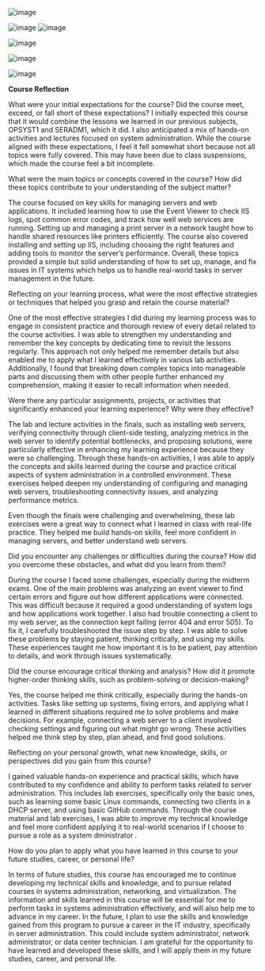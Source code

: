 ![image](https://github.com/user-attachments/assets/250888d8-cc76-4c05-ad67-1f6f3a8d7111)

![image](https://github.com/user-attachments/assets/7b4611d9-9c90-43e7-82cd-62e850a0154f)
![image](https://github.com/user-attachments/assets/88feb5c3-5de3-4f9e-878b-e3d8fcb7dcaf)

![image](https://github.com/user-attachments/assets/a0069d18-dbeb-48f5-9e3a-e6e47ebd5160)

![image](https://github.com/user-attachments/assets/aa6296cb-9a6a-4557-9a27-1083b14d1845)

![image](https://github.com/user-attachments/assets/606d1430-3d76-4a72-8ea7-e50858d24d8b)

**Course Reflection**

What were your initial expectations for the course? Did the course meet,
exceed, or fall short of these expectations?
I initially expected this course that it would combine the lessons we learned in our previous subjects, OPSYST1 and SERADM1, which it did. I also anticipated a mix of hands-on activities and lectures focused on system administration. While the course aligned with these expectations, I feel it fell somewhat short because not all topics were fully covered. This may have been due to class suspensions, which made the course feel a bit incomplete.

What were the main topics or concepts covered in the course? How did
these topics contribute to your understanding of the subject matter?

The course focused on key skills for managing servers and web applications. It included learning how to use the Event Viewer to check IIS logs, spot common error codes, and track how well web services are running. Setting up and managing a print server in a network taught how to handle shared resources like printers efficiently. The course also covered installing and setting up IIS, including choosing the right features and adding tools to monitor the server’s performance. Overall, these topics provided a simple but solid understanding of how to set up, manage, and fix issues in IT systems which helps us to handle real-world tasks in server management in the future.

Reflecting on your learning process, what were the most effective
strategies or techniques that helped you grasp and retain the course
material?

One of the most effective strategies I did during my learning process was to engage in consistent practice and thorough review of every detail related to the course activities. I was able to strengthen my understanding and remember the key concepts by dedicating time to revisit the lessons regularly. This approach not only helped me remember details but also enabled me to apply what I learned effectively in various lab activities. Additionally, I found that breaking down complex topics into manageable parts and discussing them with other people further enhanced my comprehension, making it easier to recall information when needed. 

Were there any particular assignments, projects, or activities that
significantly enhanced your learning experience? Why were they
effective?

The lab and lecture activities in the finals, such as installing web servers, verifying connectivity through client-side testing, analyzing metrics in the web server to identify potential bottlenecks, and proposing solutions, were particularly effective in enhancing my learning experience because they were so challenging. Through these hands-on activities, I was able to apply the concepts and skills learned during the course and practice critical aspects of system administration in a controlled environment. These exercises helped deepen my understanding of configuring and managing web servers, troubleshooting connectivity issues, and analyzing performance metrics. 

Even though the finals were challenging and overwhelming, these lab exercises were a great way to connect what I learned in class with real-life practice. They helped me build hands-on skills, feel more confident in managing servers, and better understand web servers.

Did you encounter any challenges or difficulties during the course? How
did you overcome these obstacles, and what did you learn from them?

During the course I faced some challenges, especially during the midterm exams. One of the main problems was analyzing an event viewer to find certain errors and figure out how different applications were connected. This was difficult because it required a good understanding of system logs and how applications work together. I also had trouble connecting a client to my web server, as the connection kept failing (error 404 and error 505). To fix it, I carefully troubleshooted the issue step by step. I was able to solve these problems by staying patient, thinking critically, and using my skills. These experiences taught me how important it is to be patient, pay attention to details, and work through issues systematically.

Did the course encourage critical thinking and analysis? How did it
promote higher-order thinking skills, such as problem-solving or
decision-making?

Yes, the course helped me think critically, especially during the hands-on activities. Tasks like setting up systems, fixing errors, and applying what I learned in different situations required me to solve problems and make decisions. For example, connecting a web server to a client involved checking settings and figuring out what might go wrong. These activities helped me think step by step, plan ahead, and find good solutions.

Reflecting on your personal growth, what new knowledge, skills, or
perspectives did you gain from this course?

I gained valuable hands-on experience and practical skills, which have contributed to my confidence and ability to perform tasks related to server administration. This includes lab exercises, specifically only the basic ones, such as learning some basic Linux commands, connecting two clients in a DHCP server, and using basic GitHub commands. Through the course material and lab exercises, I was able to improve my technical knowledge and feel more confident applying it to real-world scenarios if I choose to pursue a role as a system dministrator .


How do you plan to apply what you have learned in this course to your
future studies, career, or personal life?

In terms of future studies, this course has encouraged me to continue developing my technical skills and knowledge, and to pursue related courses in systems administration, networking, and virtualization. The information and skills learned in this course will be essential for me to perform tasks in systems administration effectively, and will also help me to advance in my career. In the future, I plan to use the skills and knowledge gained from this program to pursue a career in the IT industry, specifically in server administration. This could include system administrator, network administrator, or data center technician. I am grateful for the opportunity to have learned and developed these skills, and I will apply them in my future studies, career, and personal life.
